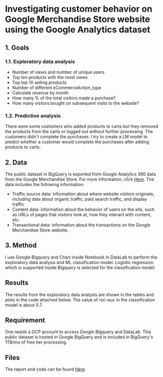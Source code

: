 # Investigating customer behavior on Google Merchandise Store website using the Google Analytics dataset

## 1. Goals
### 1.1. Exploratory data analysis
* Number of views and number of unique users
* Top ten products with the most views
* Top top 10 selling products
* Number of different eCommerceAction_type
* Calculate revenue by month
* How many % of the total visitors made a purchase?
* How many visitors bought on subsequent visits to the website?

### 1.2. Predictive analysis

There were some customers who added products to carts but they removed the products from the carts or logged out without further processing. The customers didn't complete the purchases. I try to create a LM model to predict whether a customer would complete the purchases after adding products to carts.

## 2. Data

The public dataset in BigQuery is exported from Google Analytics 360 data from the Google Merchandise Store. For more information, click [Here](https://console.cloud.google.com/marketplace/product/obfuscated-ga360-data/obfuscated-ga360-data?filter=solution-type:dataset&q=ecommerce&id=45f150ac-81d3-4796-9abf-d7a4f98eb4c6&project=qwiklabs-gcp-04-42fd9c021ec6&folder=&organizationId=). The data includes the following information:
* Traffic source data: information about where website visitors originate, including data about organic traffic, paid search traffic, and display traffic
* Content data: information about the behavior of users on the site, such as URLs of pages that visitors look at, how they interact with content, etc.
* Transactional data: information about the transactions on the Google Merchandise Store website.

## 3. Method
I use Google Bigquery and Chart inside Notebook in DataLab to perform the exploratory data analysis and ML classification model. Logistic regression which is supported inside Bigquery is selected for the classification model. 

## Results

The results from the exploratory data analysis are shown in the tables and plots in the code attached below. The value of _roc-auc_ in the classification model is about 0.7. 

## Requirement

One needs a GCP account to access Google Bigquery and DataLab. This public dataset is hosted in Google BigQuery and is included in BigQuery's 1TB/mo of free tier processing. 

## Files
The report and code can be found [Here](https://github.com/lamdoanduc/Predictive-analysis-Projects/blob/master/Exploring_Google_Analytics_Dataset/report_code.ipynb)
